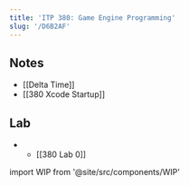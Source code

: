 ```yaml
---
title: 'ITP 380: Game Engine Programming'
slug: '/D6B2AF'
---
```


## Notes

- [[Delta Time]]
- [[380 Xcode Startup]]

## Lab

- - [[380 Lab 0]]

import WIP from '@site/src/components/WIP'

<WIP />
